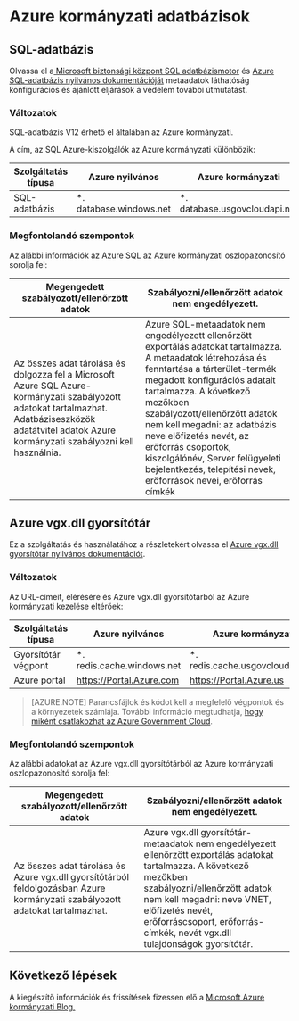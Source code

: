 <properties
    pageTitle="Azure kormányzati dokumentáció |} Microsoft Azure"
    description="Ez ez a témakör a szolgáltatást, és útmutatást összehasonlítás Azure kormányzati alkalmazások fejlesztéséhez"
    services="Azure-Government"
    cloud="gov"
    documentationCenter=""
    authors="ryansoc"
    manager="zakramer"
    editor=""/>

<tags
    ms.service="multiple"
    ms.devlang="na"
    ms.topic="article"
    ms.tgt_pltfrm="na"
    ms.workload="azure-government"
    ms.date="10/18/2016"
    ms.author="ryansoc"/>


#  <a name="azure-government-databases"></a>Azure kormányzati adatbázisok

##  <a name="sql-database"></a>SQL-adatbázis

Olvassa el a<a href="https://msdn.microsoft.com/en-us/library/bb510589.aspx"> Microsoft biztonsági központ SQL adatbázismotor</a> és [Azure SQL-adatbázis nyilvános dokumentációját](https://azure.microsoft.com/documentation/services/sql-database/) metaadatok láthatóság konfigurációs és ajánlott eljárások a védelem további útmutatást.

### <a name="variations"></a>Változatok

SQL-adatbázis V12 érhető el általában az Azure kormányzati.

A cím, az SQL Azure-kiszolgálók az Azure kormányzati különbözik:

Szolgáltatás típusa|Azure nyilvános|Azure kormányzati
---|---|---
SQL-adatbázis|*. database.windows.net|*. database.usgovcloudapi.net

### <a name="considerations"></a>Megfontolandó szempontok

Az alábbi információk az Azure SQL az Azure kormányzati oszlopazonosító sorolja fel:

| Megengedett szabályozott/ellenőrzött adatok | Szabályozni/ellenőrzött adatok nem engedélyezett. |
|--------------------------------------------------------------------------------------|-----------------------------------------------------------------------------------------------------------------------------------------------------------------------------------------------------------------------------------------------------------------------------------------------------------------|
| Az összes adat tárolása és dolgozza fel a Microsoft Azure SQL Azure-kormányzati szabályozott adatokat tartalmazhat. Adatbáziseszközök adatátvitel adatok Azure kormányzati szabályozni kell használnia. | Azure SQL-metaadatok nem engedélyezett ellenőrzött exportálás adatokat tartalmazza. A metaadatok létrehozása és fenntartása a tárterület-termék megadott konfigurációs adatait tartalmazza.  A következő mezőkben szabályozott/ellenőrzött adatok nem kell megadni: az adatbázis neve előfizetés nevét, az erőforrás csoportok, kiszolgálónév, Server felügyeleti bejelentkezés, telepítési nevek, erőforrások nevei, erőforrás címkék

## <a name="azure-redis-cache"></a>Azure vgx.dll gyorsítótár

Ez a szolgáltatás és használatához a részletekért olvassa el [Azure vgx.dll gyorsítótár nyilvános dokumentációt](https://azure.microsoft.com/documentation/services/redis-cache/).

### <a name="variations"></a>Változatok

Az URL-címeit, elérésére és Azure vgx.dll gyorsítótárból az Azure kormányzati kezelése eltérőek:

Szolgáltatás típusa|Azure nyilvános|Azure kormányzati
---|---|---
Gyorsítótár végpont|*. redis.cache.windows.net|*. redis.cache.usgovcloudapi.net
Azure portál|https://Portal.Azure.com|https://Portal.Azure.us

>[AZURE.NOTE] Parancsfájlok és kódot kell a megfelelő végpontok és a környezetek számlája. További információ megtudhatja, [hogy miként csatlakozhat az Azure Government Cloud](../redis-cache/cache-howto-manage-redis-cache-powershell.md#how-to-connect-to-azure-government-cloud-or-azure-china-cloud).


### <a name="considerations"></a>Megfontolandó szempontok

Az alábbi adatokat az Azure vgx.dll gyorsítótárból az Azure kormányzati oszlopazonosító sorolja fel:

| Megengedett szabályozott/ellenőrzött adatok | Szabályozni/ellenőrzött adatok nem engedélyezett. |
|--------------------------------------------------------------------------------------|-----------------------------------------------------------------------------------------------------------------------------------------------------------------------------------------------------------------------------------------------------------------------------------------------------------------|
| Az összes adat tárolása és Azure vgx.dll gyorsítótárból feldolgozásban Azure kormányzati szabályozott adatokat tartalmazhat. | Azure vgx.dll gyorsítótár-metaadatok nem engedélyezett ellenőrzött exportálás adatokat tartalmazza. A következő mezőkben szabályozni/ellenőrzött adatok nem kell megadni: neve VNET, előfizetés nevét, erőforráscsoport, erőforrás-címkék, nevét vgx.dll tulajdonságok gyorsítótár.  

##  <a name="next-steps"></a>Következő lépések

A kiegészítő információk és frissítések fizessen elő a <a href="https://blogs.msdn.microsoft.com/azuregov/">Microsoft Azure kormányzati Blog.</a>
